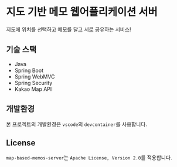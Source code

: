 # 지도 기반 메모 웹어플리케이션 서버

지도에 위치를 선택하고 메모를 달고 서로 공유하는 서비스!

## 기술 스택

- Java
- Spring Boot
- Spring WebMVC
- Spring Security
- Kakao Map API

## 개발환경

본 프로젝트의 개발환경은 `vscode`의 `devcontainer`를 사용합니다.

## License

`map-based-memos-server`는 `Apache License, Version 2.0`를 적용합니다.

